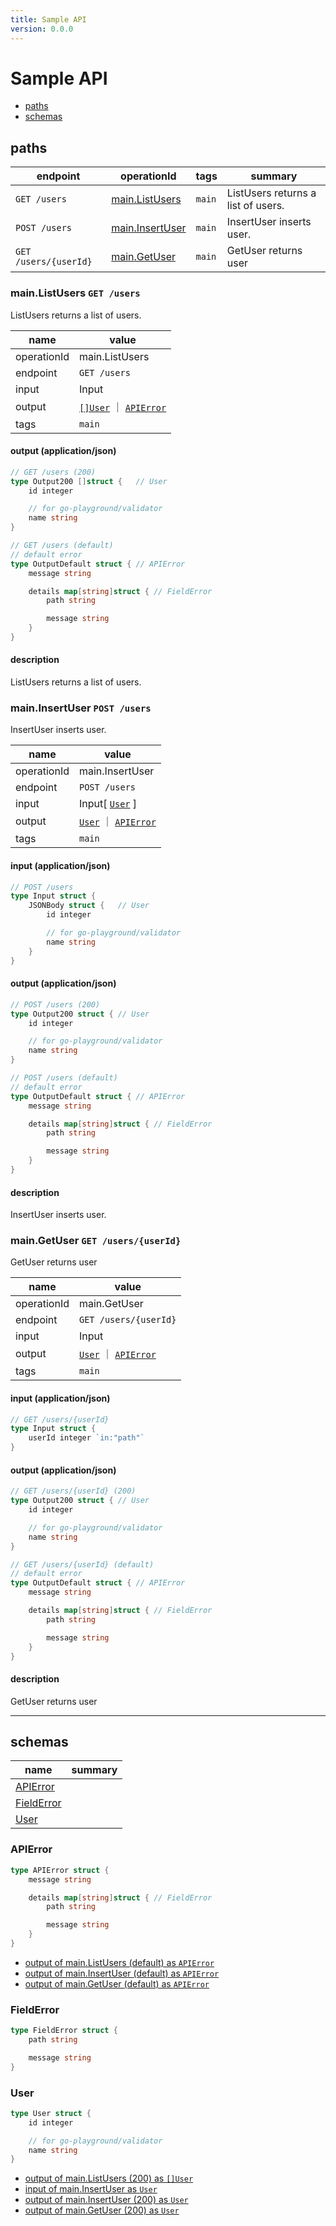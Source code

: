 ```yaml
---
title: Sample API
version: 0.0.0
---
```


# Sample API



- [paths](#paths)
- [schemas](#schemas)

## paths

| endpoint | operationId | tags | summary |
| --- | --- | --- | --- |
| `GET /users` | [main.ListUsers](#mainlistusers-get-users)  | `main` | ListUsers returns a list of users. |
| `POST /users` | [main.InsertUser](#maininsertuser-post-users)  | `main` | InsertUser inserts user. |
| `GET /users/{userId}` | [main.GetUser](#maingetuser-get-usersuserid)  | `main` | GetUser returns user |


### main.ListUsers `GET /users`

ListUsers returns a list of users.

| name | value |
| --- | --- |
| operationId | main.ListUsers |
| endpoint | `GET /users` |
| input | Input |
| output | [`[]User`](#user) ｜ [`APIError`](#apierror) |
| tags | `main` |



#### output (application/json)

```go
// GET /users (200)
type Output200 []struct {	// User
	id integer

	// for go-playground/validator
	name string
}

// GET /users (default)
// default error
type OutputDefault struct {	// APIError
	message string

	details map[string]struct {	// FieldError
		path string

		message string
	}
}
```

#### description

ListUsers returns a list of users.
### main.InsertUser `POST /users`

InsertUser inserts user.

| name | value |
| --- | --- |
| operationId | main.InsertUser |
| endpoint | `POST /users` |
| input | Input[ [`User`](#user) ] |
| output | [`User`](#user) ｜ [`APIError`](#apierror) |
| tags | `main` |


#### input (application/json)

```go
// POST /users
type Input struct {
	JSONBody struct {	// User
		id integer

		// for go-playground/validator
		name string
	}
}
```

#### output (application/json)

```go
// POST /users (200)
type Output200 struct {	// User
	id integer

	// for go-playground/validator
	name string
}

// POST /users (default)
// default error
type OutputDefault struct {	// APIError
	message string

	details map[string]struct {	// FieldError
		path string

		message string
	}
}
```

#### description

InsertUser inserts user.
### main.GetUser `GET /users/{userId}`

GetUser returns user

| name | value |
| --- | --- |
| operationId | main.GetUser |
| endpoint | `GET /users/{userId}` |
| input | Input |
| output | [`User`](#user) ｜ [`APIError`](#apierror) |
| tags | `main` |


#### input (application/json)

```go
// GET /users/{userId}
type Input struct {
	userId integer `in:"path"`
}
```

#### output (application/json)

```go
// GET /users/{userId} (200)
type Output200 struct {	// User
	id integer

	// for go-playground/validator
	name string
}

// GET /users/{userId} (default)
// default error
type OutputDefault struct {	// APIError
	message string

	details map[string]struct {	// FieldError
		path string

		message string
	}
}
```

#### description

GetUser returns user





----------------------------------------

## schemas

| name | summary |
| --- | --- |
| [APIError](#apierror) |  |
| [FieldError](#fielderror) |  |
| [User](#user) |  |



### APIError



```go
type APIError struct {
	message string

	details map[string]struct {	// FieldError
		path string

		message string
	}
}
```

- [output of main.ListUsers (default) as `APIError`](#mainlistusers-get-users)
- [output of main.InsertUser (default) as `APIError`](#maininsertuser-post-users)
- [output of main.GetUser (default) as `APIError`](#maingetuser-get-usersuserid)

### FieldError



```go
type FieldError struct {
	path string

	message string
}
```


### User



```go
type User struct {
	id integer

	// for go-playground/validator
	name string
}
```

- [output of main.ListUsers (200) as `[]User`](#mainlistusers-get-users)
- [input of main.InsertUser as `User`](#maininsertuser-post-users)
- [output of main.InsertUser (200) as `User`](#maininsertuser-post-users)
- [output of main.GetUser (200) as `User`](#maingetuser-get-usersuserid)